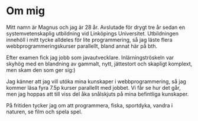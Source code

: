Om mig
====================================
 
Mitt namn är Magnus och jag är 28 år. Avslutade för drygt tre år sedan en systemvetenskaplig utbildning vid Linköpings Universitet.
Utbildningen innehöll i mitt tycke alldeles för lite programmering, så jag läste flera webbprogrammeringskurser parallellt, bland annat här på bth.

Efter examen fick jag jobb som javautvecklare. Inlärningströskeln var skyhög med en blandning av gammalt, nytt, jättestort och skapligt komplext, men skam den som ger sig:)


Jag känner att jag vill utöka mina kunskaper i webbprogrammering, så jag kommer läsa fyra 7.5p kurser parallellt med jobbet. Vi får se hur det går, men jag hoppas att till viss del åka snålskjuts på mina befintliga kunskaper.


På fritiden tycker jag om att programmera, fiska, sportdyka, vandra i naturen, se film och spela spel.


